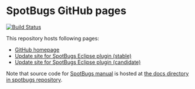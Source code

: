 SpotBugs GitHub pages
=====================

[![Build Status](https://travis-ci.org/spotbugs/spotbugs.github.io.svg?branch=master)](https://travis-ci.org/spotbugs/spotbugs.github.io)

This repository hosts following pages:

* [GitHub homepage](https://spotbugs.github.io/)
* [Update site for SpotBugs Eclipse plugin (stable)](https://spotbugs.github.io/eclipse/)
* [Update site for SpotBugs Eclipse plugin (candidate)](https://spotbugs.github.io/eclipse-candidate/)

Note that source code for [SpotBugs manual](https://spotbugs.readthedocs.io/en/latest/) is hosted at [the docs directory in spotbugs repository](https://github.com/spotbugs/spotbugs/tree/master/docs).
